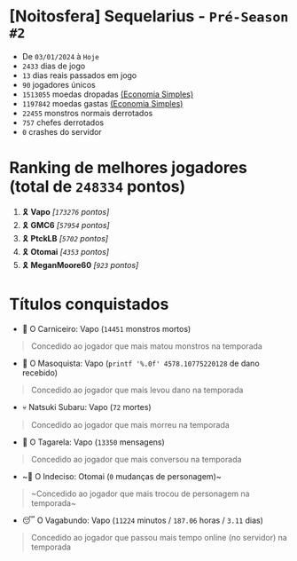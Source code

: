 # [Noitosfera] Sequelarius - `Pré-Season #2`
- De `03/01/2024` à `Hoje`
- `2433` dias de jogo
- `13` dias reais passados em jogo
- `90` jogadores únicos
- `1513055` moedas dropadas [(Economia Simples)](https://github.com/otomay/Economia-Simples)
- `1197842` moedas gastas [(Economia Simples)](https://github.com/otomay/Economia-Simples)
- `22455` monstros normais derrotados
- `757` chefes derrotados
- `0` crashes do servidor

# Ranking de melhores jogadores (total de `248334` pontos)
1. 🎗️ **Vapo** *[`173276` pontos]*
2. 🎗️ **GMC6** *[`57954` pontos]*
3. 🎗️ **PtckLB** *[`5702` pontos]*
4. 🎗️ **Otomai** *[`4353` pontos]*
5. 🎗️ **MeganMoore60** *[`923` pontos]*

# Títulos conquistados
- 👹 O Carniceiro: Vapo (`14451` monstros mortos)
> Concedido ao jogador que mais matou monstros na temporada
- 🥵 O Masoquista: Vapo (`printf '%.0f' 4578.10775220128` de dano recebido)
> Concedido ao jogador que mais levou dano na temporada
- 💀 Natsuki Subaru: Vapo (`72` mortes)
> Concedido ao jogador que mais morreu na temporada
- 🦜 O Tagarela: Vapo (`13350` mensagens)
> Concedido ao jogador que mais conversou na temporada
- ~🤔 O Indeciso: Otomai (`0` mudanças de personagem)~
> ~Concedido ao jogador que mais trocou de personagem na temporada~
- 😴 O Vagabundo: Vapo (`11224` minutos / `187.06` horas / `3.11` dias)
> Concedido ao jogador que passou mais tempo online (no servidor) na temporada
